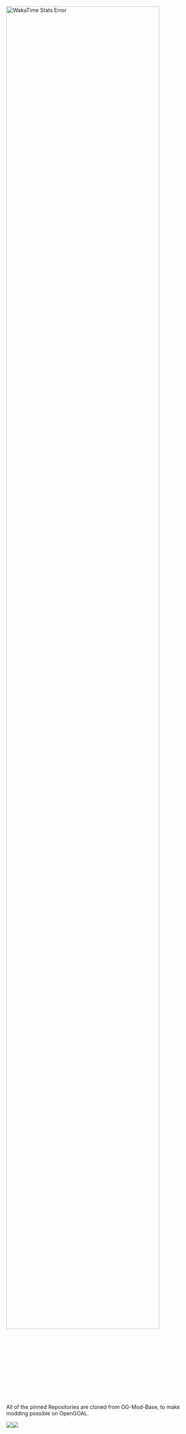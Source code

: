 <img align="center" width="90%" height="95%" src="https://github-readme-stats.vercel.app/api/wakatime?username=TheMattBookPro&theme=tokyonight&size_weight=0.5&count_weight=0.5&title_color=36F9F6&langs_count=10" alt="WakaTime Stats Error" />

All of the pinned Repositories are cloned from OG-Mod-Base, to make modding possible on OpenGOAL.
<div style="display: flex; flex-direction: row;">
  <img src="[https://imgur.com/Haav8Pj](https://imgur.com/Haav8Pj)">
  <img src="[https://imgur.com/TcJJdVF](https://imgur.com/TcJJdVF)">
</div>
